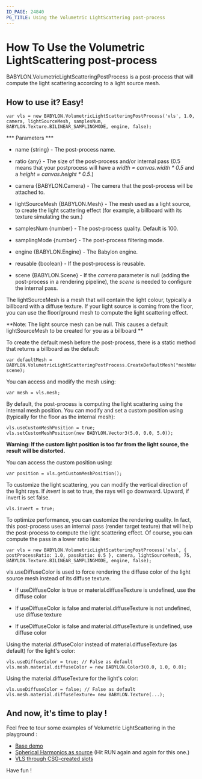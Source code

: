 ```yaml
---
ID_PAGE: 24840
PG_TITLE: Using the Volumetric LightScattering post-process
---
```


# How To Use the Volumetric LightScattering post-process
BABYLON.VolumetricLightScatteringPostProcess is a post-process that will compute the light scattering according to a light source mesh.

## How to use it? Easy! ##

```
var vls = new BABYLON.VolumetricLightScatteringPostProcess('vls', 1.0, camera, lightSourceMesh, samplesNum, BABYLON.Texture.BILINEAR_SAMPLINGMODE, engine, false);
```

*** Parameters ***

- name {string} - The post-process name.

- ratio {any} - The size of the post-process and/or internal pass (0.5 means that your postprocess will have a _width = canvas.width * 0.5_ and a _height = canvas.height * 0.5_.)

- camera {BABYLON.Camera} - The camera that the post-process will be attached to.

- lightSourceMesh {BABYLON.Mesh} - The mesh used as a light source, to create the light scattering effect (for example, a billboard with its texture simulating the sun.) 

- samplesNum {number} - The post-process quality. Default is 100.

- samplingMode {number} - The post-process filtering mode.

- engine {BABYLON.Engine} - The Babylon engine.

- reusable {boolean} - If the post-process is reusable.

- scene {BABYLON.Scene} - If the _camera_ parameter is null (adding the post-process in a rendering pipeline), the _scene_ is needed to configure the internal pass.

The lightSourceMesh is a mesh that will contain the light colour, typically a billboard with a diffuse texture.  If your light source is coming from the floor, you can use the floor/ground mesh to compute the light scattering effect.

**Note: The light source mesh can be null. This causes a default lightSourceMesh to be created for you as a billboard **

To create the default mesh before the post-process, there is a static method that returns a billboard as the default:

```
var defaultMesh = BABYLON.VolumetricLightScatteringPostProcess.CreateDefaultMesh("meshName", scene);
```

You can access and modify the mesh using:

```
var mesh = vls.mesh;
```

By default, the post-process is computing the light scattering using the internal mesh position.  You can modify and set a custom position using (typically for the floor as the internal mesh):

```
vls.useCustomMeshPosition = true;
vls.setCustomMeshPosition(new BABYLON.Vector3(5.0, 0.0, 5.0));
```

**Warning: If the custom light position is too far from the light source, the result will be distorted.**

You can access the custom position using:

```
var position = vls.getCustomMeshPosition();
```

To customize the light scattering, you can modify the vertical direction of the light rays. If _invert_ is set to true, the rays will go downward. Upward, if invert is set false.

```
vls.invert = true;
```

To optimize performance, you can customize the rendering quality. In fact, this post-process uses an internal pass (render target texture) that will help the post-process to compute the light scattering effect. Of course, you can compute the pass in a lower ratio like:

```
var vls = new BABYLON.VolumetricLightScatteringPostProcess('vls', { postProcessRatio: 1.0, passRatio: 0.5 }, camera, lightSourceMesh, 75, BABYLON.Texture.BILINEAR_SAMPLINGMODE, engine, false);
```

vls.useDiffuseColor is used to force rendering the diffuse color of the light source mesh instead of its diffuse texture.

- If useDiffuseColor is true or material.diffuseTexture is undefined, use the diffuse color

- If useDiffuseColor is false and material.diffuseTexture is not undefined, use diffuse texture

- If useDiffuseColor is false and material.diffuseTexture is undefined, use diffuse color

Using the material.diffuseColor instead of material.diffuseTexture (as default) for the light's color:

```
vls.useDiffuseColor = true; // False as default
vls.mesh.material.diffuseColor = new BABYLON.Color3(0.0, 1.0, 0.0);
```

Using the material.diffuseTexture for the light's color:

```
vls.useDiffuseColor = false; // False as default
vls.mesh.material.diffuseTexture= new BABYLON.Texture(...);
```

## And now, it's time to play ! ##

Feel free to tour some examples of Volumetric LightScattering in the playground :

- [Base demo](https://www.babylonjs-playground.com/#AU5641)
- [Spherical Harmonics as source]( https://www.babylonjs-playground.com/#HYFQJ) (Hit RUN again and again for this one.)
- [VLS through CSG-created slots]( https://www.babylonjs-playground.com/#UUXLX#37)

<!-- 
- [Colorful experiment]( https://www.babylonjs-playground.com/#1XOMH0)
- [Video texture as source]( https://www.babylonjs-playground.com/#1ELQC1)
- [Particles as source #1]( https://www.babylonjs-playground.com/#2L5DBX)
- [Particles as source #2]( https://www.babylonjs-playground.com/#MYY6S#5)
-->

Have fun !
